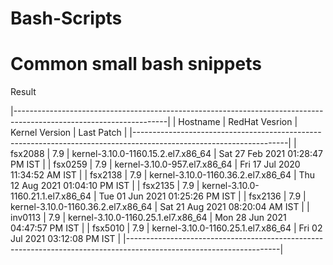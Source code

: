 # Bash-Scripts
# Common small bash snippets
Result

|--------------------------------------------------------------------------------------------------------------------|
| Hostname             | RedHat Vesrion  | Kernel Version                      | Last Patch                          |
|--------------------------------------------------------------------------------------------------------------------|
| fsx2088              | 7.9             | kernel-3.10.0-1160.15.2.el7.x86_64  | Sat 27 Feb 2021 01:28:47 PM IST     |
| fsx0259              | 7.9             | kernel-3.10.0-957.el7.x86_64        | Fri 17 Jul 2020 11:34:52 AM IST     |
| fsx2138              | 7.9             | kernel-3.10.0-1160.36.2.el7.x86_64  | Thu 12 Aug 2021 01:04:10 PM IST     |
| fsx2135              | 7.9             | kernel-3.10.0-1160.21.1.el7.x86_64  | Tue 01 Jun 2021 01:25:26 PM IST     |
| fsx2136              | 7.9             | kernel-3.10.0-1160.36.2.el7.x86_64  | Sat 21 Aug 2021 08:20:04 AM IST     |
| inv0113              | 7.9             | kernel-3.10.0-1160.25.1.el7.x86_64  | Mon 28 Jun 2021 04:47:57 PM IST     |
| fsx5010              | 7.9             | kernel-3.10.0-1160.25.1.el7.x86_64  | Fri 02 Jul 2021 03:12:08 PM IST     |
|--------------------------------------------------------------------------------------------------------------------|
